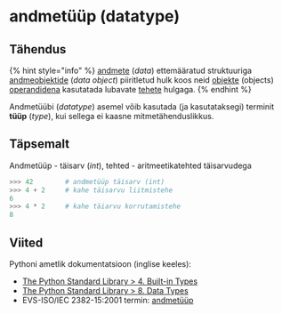 # andmetüüp \(datatype\)

## Tähendus

{% hint style="info" %}
[andmete](andmed-data.md) \(_data_\) ettemääratud struktuuriga [andmeobjektide](andmeobjekt-data-object.md) \(_data object_\) piiritletud hulk koos neid [objekte](objekt-object.md) \(objects\) [operandidena](operand-operand.md) kasutatada lubavate [tehete](tehe-operation.md) hulgaga.
{% endhint %}

Andmetüübi \(_datatype_\) asemel võib kasutada \(ja kasutataksegi\) terminit **tüüp** \(_type_\), kui sellega ei kaasne mitmetähenduslikkus.

## Täpsemalt

Andmetüüp - täisarv \(_int_\), tehted - aritmeetikatehted täisarvudega 

```python
>>> 42        # andmetüüp täisarv (int)
>>> 4 + 2     # kahe täisarvu liitmistehe
6
>>> 4 * 2     # kahe täiarvu korrutamistehe
8
```

## Viited

Pythoni ametlik dokumentatsioon \(inglise keeles\):

* [The Python Standard Library &gt; 4. Built-in Types](https://docs.python.org/3/library/stdtypes.html#built-in-types)
* [The Python Standard Library &gt; 8. Data Types](https://docs.python.org/3/library/datatypes.html#data-types)
* EVS-ISO/IEC 2382-15:2001 termin: [andmetüüp](http://www.eki.ee/dict/its/index.cgi?Q=D329BB60-6C03-1014-88DC-FC5F0DBED45A&F=GUID&C01=1&C02=0&C10=1)

